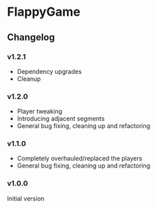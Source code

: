 # FlappyGame

## Changelog

### v1.2.1

* Dependency upgrades
* Cleanup

### v1.2.0

* Player tweaking
* Introducing adjacent segments
* General bug fixing, cleaning up and refactoring

### v1.1.0

* Completely overhauled/replaced the players
* General bug fixing, cleaning up and refactoring

### v1.0.0

Initial version
